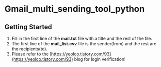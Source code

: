 # Gmail_multi_sending_tool_python

## Getting Started
1. Fill in the first line of the **mail.txt** file with a title and the rest of the file.
2. The first line of the **mail_list.csv** file is the sender(from) and the rest are the recipients(to).
3. Please refer to the [https://yeolco.tistory.com/93](https://yeolco.tistory.com/93) blog for login verification!
